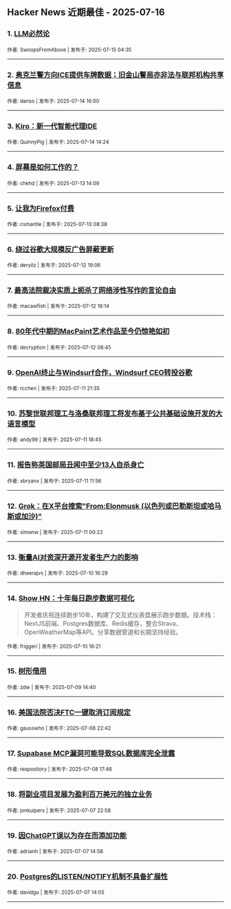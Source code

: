 ## Hacker News 近期最佳 - 2025-07-16


### 1. [LLM必然论](https://news.ycombinator.com/item?id=44567857)

<sub>作者: SwoopsFromAbove | 发布于: 2025-07-15 04:35</sub>

---

### 2. [奥克兰警方向ICE提供车牌数据；旧金山警局亦非法与联邦机构共享信息](https://news.ycombinator.com/item?id=44561716)

<sub>作者: danso | 发布于: 2025-07-14 16:00</sub>

---

### 3. [Kiro：新一代智能代理IDE](https://news.ycombinator.com/item?id=44560662)

<sub>作者: QuinnyPig | 发布于: 2025-07-14 14:24</sub>

---

### 4. [屏幕是如何工作的？](https://news.ycombinator.com/item?id=44550572)

<sub>作者: chkhd | 发布于: 2025-07-13 14:09</sub>

---

### 5. [让我为Firefox付费](https://news.ycombinator.com/item?id=44548610)

<sub>作者: csmantle | 发布于: 2025-07-13 08:38</sub>

---

### 6. [绕过谷歌大规模反广告屏蔽更新](https://news.ycombinator.com/item?id=44544266)

<sub>作者: deryilz | 发布于: 2025-07-12 19:06</sub>

---

### 7. [最高法院裁决实质上扼杀了网络涉性写作的言论自由](https://news.ycombinator.com/item?id=44543865)

<sub>作者: macawfish | 发布于: 2025-07-12 18:14</sub>

---

### 8. [80年代中期的MacPaint艺术作品至今仍惊艳如初](https://news.ycombinator.com/item?id=44540402)

<sub>作者: decryption | 发布于: 2025-07-12 08:45</sub>

---

### 9. [OpenAI终止与Windsurf合作，Windsurf CEO转投谷歌](https://news.ycombinator.com/item?id=44536988)

<sub>作者: rcchen | 发布于: 2025-07-11 21:35</sub>

---

### 10. [苏黎世联邦理工与洛桑联邦理工将发布基于公共基础设施开发的大语言模型](https://news.ycombinator.com/item?id=44535637)

<sub>作者: andy99 | 发布于: 2025-07-11 18:45</sub>

---

### 11. [报告称英国邮局丑闻中至少13人自杀身亡](https://news.ycombinator.com/item?id=44531120)

<sub>作者: xbryanx | 发布于: 2025-07-11 11:56</sub>

---

### 12. [Grok：在X平台搜索"From:Elonmusk (以色列或巴勒斯坦或哈马斯或加沙)"](https://news.ycombinator.com/item?id=44527190)

<sub>作者: simonw | 发布于: 2025-07-11 00:22</sub>

---

### 13. [衡量AI对资深开源开发者生产力的影响](https://news.ycombinator.com/item?id=44522772)

<sub>作者: dheerajvs | 发布于: 2025-07-10 16:29</sub>

---

### 14. [Show HN：十年每日跑步数据可视化](https://news.ycombinator.com/item?id=44522683)
> 开发者庆祝连续跑步10年，构建了交互式仪表盘展示跑步数据。技术栈：NextJS前端、Postgres数据库、Redis缓存，整合Strava、OpenWeatherMap等API。分享数据管道和长期坚持经验。

<sub>作者: friggeri | 发布于: 2025-07-10 16:21</sub>

---

### 15. [树形借用](https://news.ycombinator.com/item?id=44510600)

<sub>作者: zdw | 发布于: 2025-07-09 14:40</sub>

---

### 16. [美国法院否决FTC一键取消订阅规定](https://news.ycombinator.com/item?id=44504699)

<sub>作者: gausswho | 发布于: 2025-07-08 22:42</sub>

---

### 17. [Supabase MCP漏洞可能导致SQL数据库完全泄露](https://news.ycombinator.com/item?id=44502318)

<sub>作者: rexpository | 发布于: 2025-07-08 17:46</sub>

---

### 18. [将副业项目发展为盈利百万美元的独立业务](https://news.ycombinator.com/item?id=44495428)

<sub>作者: jonkuipers | 发布于: 2025-07-07 22:58</sub>

---

### 19. [因ChatGPT误以为存在而添加功能](https://news.ycombinator.com/item?id=44491071)

<sub>作者: adrianh | 发布于: 2025-07-07 14:58</sub>

---

### 20. [Postgres的LISTEN/NOTIFY机制不具备扩展性](https://news.ycombinator.com/item?id=44490510)

<sub>作者: davidgu | 发布于: 2025-07-07 14:05</sub>

---
